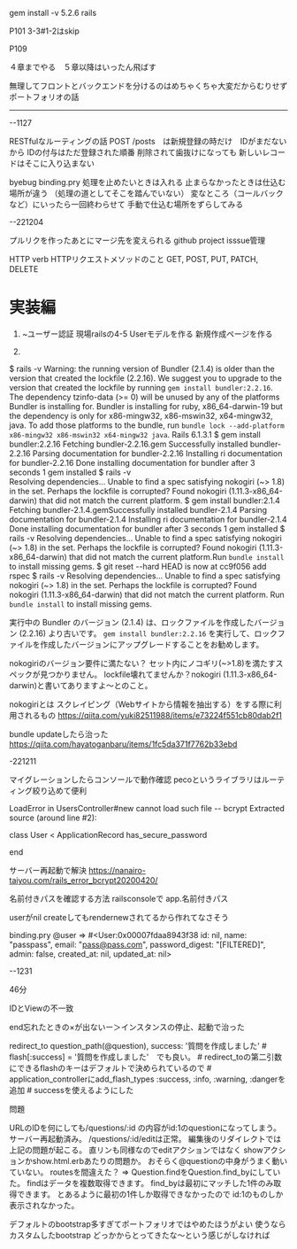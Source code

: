 
gem install -v 5.2.6 rails

P101 3-3#1-2はskip

P109 

４章までやる　５章以降はいったん飛ばす

無理してフロントとバックエンドを分けるのはめちゃくちゃ大変だからむりせず
ポートフォリオの話

---

--1127

RESTfulなルーティングの話
POST /posts　は新規登録の時だけ　IDがまだないから
IDの付与はただ登録された順番 削除されて歯抜けになっても
新しいレコードはそこに入り込まない


byebug
binding.pry
処理を止めたいときは入れる
止まらなかったときは仕込む場所が違う （処理の道としてそこを踏んでいない）
変なところ（コールバックなど）にいったら一回終わらせて
手動で仕込む場所をずらしてみる

--221204

プルリクを作ったあとにマージ先を変えられる
github project isssue管理

HTTP verb
HTTPリクエストメソッドのこと
GET, POST, PUT, PATCH, DELETE



# 実装編
1. ~ユーザー認証
 現場railsの4-5
Userモデルを作る
新規作成ページを作る

2. 


$ rails -v
  Warning: the running version of Bundler (2.1.4) is older than the version that created the lockfile (2.2.16). We suggest you to upgrade to the version that created the lockfile by running `gem install bundler:2.2.16`.
  The dependency tzinfo-data (>= 0) will be unused by any of the platforms Bundler is installing for. Bundler is installing for ruby, x86_64-darwin-19 but the dependency is only for x86-mingw32, x86-mswin32, x64-mingw32, java. To add those platforms to the bundle, run `bundle lock --add-platform x86-mingw32 x86-mswin32 x64-mingw32 java`.
  Rails 6.1.3.1
$ gem install bundler:2.2.16
  Fetching bundler-2.2.16.gem
  Successfully installed bundler-2.2.16
  Parsing documentation for bundler-2.2.16
  Installing ri documentation for bundler-2.2.16
  Done installing documentation for bundler after 3 seconds
  1 gem installed
$ rails -v           
  Resolving dependencies...
  Unable to find a spec satisfying nokogiri (~> 1.8) in the set. Perhaps the lockfile is corrupted? Found nokogiri (1.11.3-x86_64-darwin) that did not match the current platform.
$ gem install bundler:2.1.4
  Fetching bundler-2.1.4.gemSuccessfully installed bundler-2.1.4
  Parsing documentation for bundler-2.1.4
  Installing ri documentation for bundler-2.1.4
  Done installing documentation for bundler after 3 seconds
  1 gem installed
$ rails -v
  Resolving dependencies...
  Unable to find a spec satisfying nokogiri (~> 1.8) in the set. Perhaps the lockfile is corrupted? Found nokogiri (1.11.3-x86_64-darwin) that did not match the current platform.Run `bundle install` to install missing gems.
$ git reset --hard
  HEAD is now at cc9f056 add rspec
$ rails -v
  Resolving dependencies...
  Unable to find a spec satisfying nokogiri (~> 1.8) in the set. Perhaps the lockfile is corrupted? Found nokogiri (1.11.3-x86_64-darwin) that did not match the current platform.
  Run `bundle install` to install missing gems.
  
実行中の Bundler のバージョン (2.1.4) は、ロックファイルを作成したバージョン (2.2.16) より古いです。 
`gem install bundler:2.2.16` を実行して、ロックファイルを作成したバージョンにアップグレードすることをお勧めします。

nokogiriのバージョン要件に満たない？
セット内にノコギリ(~>1.8)を満たすスペックが見つかりません。
lockfile壊れてませんか？nokogiri (1.11.3-x86_64-darwin)と書いてありますよ～とのこと。


nokogiriとは
スクレイピング（Webサイトから情報を抽出する）をする際に利用されるもの
https://qiita.com/yuki82511988/items/e73224f551cb80dab2f1

bundle updateしたら治った
https://qiita.com/hayatoganbaru/items/1fc5da371f7762b33ebd

-221211

マイグレーションしたらコンソールで動作確認
pecoというライブラリはルーティング絞り込めて便利


LoadError in UsersController#new
cannot load such file -- bcrypt
Extracted source (around line #2):
         
class User < ApplicationRecord
  has_secure_password
  
end

サーバー再起動で解決
https://nanairo-taiyou.com/rails_error_bcrypt20200420/


名前付きパスを確認する方法
railsconsoleで
app.名前付きパス

userがnil
createしてもrendernewされてるから作れてなさそう

binding.pry
@user
=> #<User:0x00007fdaa8943f38
 id: nil,
 name: "passpass",
 email: "pass@pass.com",
 password_digest: "[FILTERED]",
 admin: false,
 created_at: nil,
 updated_at: nil>

--1231


46分

IDとViewの不一致

end忘れたときの×が出ないー＞インスタンスの停止、起動で治った

redirect_to question_path(@question), success: '質問を作成しました'
        # flash[:success] = '質問を作成しました'　でも良い。
        # redirect_toの第二引数にできるflashのキーはデフォルトで決められているので
        # application_controllerにadd_flash_types :success, :info, :warning, :dangerを追加
        # successを使えるようにした


問題

URLのIDを何にしても/questions/:id  の内容がid:1のquestionになってしまう。
サーバー再起動済み。
/questions/:id/editは正常。
編集後のリダイレクトでは上記の問題が起こる。
直リンも同様なのでeditアクションではなく
showアクションかshow.html.erbあたりの問題か。
おそらく@questionの中身がうまく動いていない。
routesを間違えた？
=> Question.findをQuestion.find_byにしていた。
  findはデータを複数取得できます。
  find_byは最初にマッチした1件のみ取得できます。
  とあるように最初の1件しか取得できなかったので
  id:1のものしか表示されなかった。
  

デフォルトのbootstrap多すぎてポートフォリオではやめたほうがよい
使うならカスタムしたbootstrap
どっかからとってきたな～という感じがしなければ
